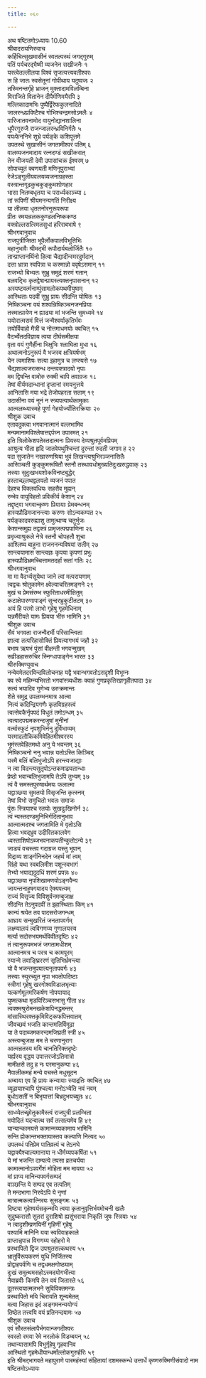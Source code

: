 ```yaml
---
title: ०६०

---
```

अथ षष्टितमोऽध्यायः 10.60  
श्रीबादरायणिरुवाच  
कर्हिचित्सुखमासीनं स्वतल्पस्थं जगद्गुरुम्  
पतिं पर्यचरद्भैष्मी व्यजनेन सखीजनैः १  
यस्त्वेतल्लीलया विश्वं सृजत्यत्त्यवतीश्वरः  
स हि जातः स्वसेतूनां गोपीथाय यदुष्वजः २  
तस्मिनन्तर्गृहे भ्राजन् मुक्तादामविलम्बिना  
विराजिते वितानेन दीपैर्मणिमयैरपि ३  
मल्लिकादामभिः पुष्पैर्द्विरेफकुलनादिते  
जालरन्ध्रप्रविष्टैश्च गोभिश्चन्द्रमसोऽमलैः ४  
पारिजातवनामोद वायुनोद्यानशालिना  
धूपैरगुरुजै राजन्जालरन्ध्रविनिर्गतैः ५  
पयःफेननिभे शुभ्रे पर्यङ्के कशिपूत्तमे  
उपतस्थे सुखासीनं जगतामीश्वरं पतिम् ६  
वालव्यजनमादाय रत्नदण्डं सखीकरात्  
तेन वीजयती देवी उपासांचक्र ईश्वरम् ७  
सोपाच्युतं क्वणयती मणिनूपुराभ्यां  
रेजेऽङ्गुलीयवलयव्यजनाग्रहस्ता  
वस्त्रान्तगूढकुचकुङ्कुमशोणहार  
भासा नितम्बधृतया च परार्ध्यकाञ्च्या ८  
तां रूपिणीं श्रीयमनन्यगतिं निरीक्ष्य  
या लीलया धृततनोरनुरूपरूपा  
प्रीतः स्मयन्नलककुण्डलनिष्ककण्ठ  
वक्त्रोल्लसत्स्मितसुधां हरिराबभाषे ९  
श्रीभगवानुवाच  
राजपुत्रीप्सिता भूपैर्लोकपालविभूतिभिः  
महानुभावैः श्रीमद्भी रूपौदार्यबलोर्जितैः १०  
तान्प्राप्तानर्थिनो हित्वा चैद्यादीन्स्मरदुर्मदान्  
दत्ता भ्रात्रा स्वपित्रा च कस्मान्नो ववृषेऽसमान् ११  
राजभ्यो बिभ्यतः सुभ्रु समुद्रं शरणं गतान्  
बलवद्भिः कृतद्वेषान्प्रायस्त्यक्तनृपासनान् १२  
अस्पष्टवर्त्मनाम्पुंसामलोकपथमीयुषाम्  
आस्थिताः पदवीं सुभ्रु प्रायः सीदन्ति योषितः १३  
निष्किञ्चना वयं शश्वन्निष्किञ्चनजनप्रियाः  
तस्मात्प्रायेण न ह्याढ्या मां भजन्ति सुमध्यमे १४  
ययोरात्मसमं वित्तं जन्मैश्वर्याकृतिर्भवः  
तयोर्विवाहो मैत्री च नोत्तमाधमयोः क्वचित् १५  
वैदर्भ्येतदविज्ञाय त्वया दीर्घसमीक्षया  
वृता वयं गुणैर्हीना भिक्षुभिः श्लाघिता मुधा १६  
अथात्मनोऽनुरूपं वै भजस्व क्षत्रियर्षभम्  
येन त्वमाशिषः सत्या इहामुत्र च लप्स्यसे १७  
चैद्यशाल्वजरासन्ध दन्तवक्त्रादयो नृपाः  
मम द्विषन्ति वामोरु रुक्मी चापि तवाग्रजः १८  
तेषां वीर्यमदान्धानां दृप्तानां स्मयनुत्तये  
आनितासि मया भद्रे तेजोपहरता सताम् १९  
उदासीना वयं नूनं न स्त्र्यपत्यार्थकामुकाः  
आत्मलब्ध्यास्महे पूर्णा गेहयोर्ज्योतिरक्रियाः २०  
श्रीशुक उवाच  
एतावदुक्त्वा भगवानात्मानं वल्लभामिव  
मन्यमानामविश्लेषात्तद्दर्पघ्न उपारमत् २१  
इति त्रिलोकेशपतेस्तदात्मनः प्रियस्य देव्यश्रुतपूर्वमप्रियम्  
आश्रुत्य भीता हृदि जातवेपथुश्चिन्तां दुरन्तां रुदती जगाम ह २२  
पदा सुजातेन नखारुणश्रिया भुवं लिखन्त्यश्रुभिरञ्जनासितैः  
आसिञ्चती कुङ्कुमरूषितौ स्तनौ तस्थावधोमुख्यतिदुःखरुद्धवाक् २३  
तस्याः सुदुःखभयशोकविनष्टबुद्धेर्  
हस्ताच्छ्लथद्वलयतो व्यजनं पपात  
देहश्च विक्लवधियः सहसैव मुह्यन्  
रम्भेव वायुविहतो प्रविकीर्य केशान् २४  
तद्दृष्ट्वा भगवान्कृष्णः प्रियायाः प्रेमबन्धनम्  
हास्यप्रौढिमजानन्त्याः करुणः सोऽन्वकम्पत २५  
पर्यङ्कादवरुह्याशु तामुत्थाप्य चतुर्भुजः  
केशान्समुह्य तद्वक्त्रं प्रामृजत्पद्मपाणिना २६  
प्रमृज्याश्रुकले नेत्रे स्तनौ चोपहतौ शुचा  
आश्लिष्य बाहुना राजननन्यविषयां सतीम् २७  
सान्त्वयामास सान्त्वज्ञः कृपया कृपणां प्रभुः  
हास्यप्रौढिभ्रमच्चित्तामतदर्हां सतां गतिः २८  
श्रीभगवानुवाच  
मा मा वैदर्भ्यसूयेथा जाने त्वां मत्परायणाम्  
त्वद्वचः श्रोतुकामेन क्ष्वेल्याचरितमङ्गने २९  
मुखं च प्रेमसंरम्भ स्फुरिताधरमीक्षितुम्  
कटाक्षेपारुणापाङ्गं सुन्दरभ्रुकुटीतटम् ३०  
अयं हि परमो लाभो गृहेषु गृहमेधिनाम्  
यन्नर्मैरीयते यामः प्रियया भीरु भामिनि ३१  
श्रीशुक उवाच  
सैवं भगवता राजन्वैदर्भी परिसान्त्विता  
ज्ञात्वा तत्परिहासोक्तिं प्रियत्यागभयं जहौ ३२  
बभाष ऋषभं पुंसां वीक्षन्ती भगवन्मुखम्  
सव्रीडहासरुचिर स्निग्धापाङ्गेन भारत ३३  
श्रीरुक्मिण्युवाच  
नन्वेवमेतदरविन्दविलोचनाह यद्वै भवान्भगवतोऽसदृशी विभूम्नः  
क्व स्वे महिम्न्यभिरतो भगवांस्त्र्यधीशः क्वाहं गुणप्रकृतिरज्ञगृहीतपादा ३४  
सत्यं भयादिव गुणेभ्य उरुक्रमान्तः  
शेते समुद्र उपलम्भनमात्र आत्मा  
नित्यं कदिन्द्रियगणैः कृतविग्रहस्त्वं  
त्वत्सेवकैर्नृपपदं विधुतं तमोऽन्धम् ३५  
त्वत्पादपद्ममकरन्दजुषां मुनीनां  
वर्त्मास्फुटं नृपशुभिर्ननु दुर्विभाव्यम्  
यस्मादलौकिकमिवेहितमीश्वरस्य  
भूमंस्तवेहितमथो अनु ये भवन्तम् ३६  
निष्किञ्चनो ननु भवान्न यतोऽस्ति किञ्चिद्  
यस्मै बलिं बलिभुजोऽपि हरन्त्यजाद्याः  
न त्वा विदन्त्यसुतृपोऽन्तकमाढ्यतान्धाः  
प्रेष्ठो भवान्बलिभुजामपि तेऽपि तुभ्यम् ३७  
त्वं वै समस्तपुरुषार्थमयः फलात्मा  
यद्वाञ्छया सुमतयो विसृजन्ति कृत्स्नम्  
तेषां विभो समुचितो भवतः समाजः  
पुंसः स्त्रियाश्च रतयोः सुखदुःखिनोर्न ३८  
त्वं न्यस्तदण्डमुनिभिर्गदितानुभाव  
आत्मात्मदश्च जगतामिति मे वृतोऽसि  
हित्वा भवद्भ्रुव उदीरितकालवेग  
ध्वस्ताशिषोऽब्जभवनाकपतीन्कुतोऽन्ये ३९  
जाड्यं वचस्तव गदाग्रज यस्तु भूपान्  
विद्राव्य शार्ङ्गनिनदेन जहर्थ मां त्वम्  
सिंहो यथा स्वबलिमीश पशून्स्वभागं  
तेभ्यो भयाद्यदुदधिं शरणं प्रपन्नः ४०  
यद्वाञ्छया नृपशिखामणयोऽङ्गवैन्य  
जायन्तनाहुषगयादय ऐक्यपत्यम्  
राज्यं विसृज्य विविशुर्वनमम्बुजाक्ष  
सीदन्ति तेऽनुपदवीं त इहास्थिताः किम् ४१  
कान्यं श्रयेत तव पादसरोजगन्धम्  
आघ्राय सन्मुखरितं जनतापवर्गम्  
लक्ष्म्यालयं त्वविगणय्य गुणालयस्य  
मर्त्या सदोरुभयमर्थविवीतदृष्टिः ४२  
तं त्वानुरूपमभजं जगतामधीशम्  
आत्मानमत्र च परत्र च कामपूरम्  
स्यान्मे तवाङ्घ्रिररणं सृतिभिर्भ्रमन्त्या  
यो वै भजन्तमुपयात्यनृतापवर्गः ४३  
तस्याः स्युरच्युत नृपा भवतोपदिष्टाः  
स्त्रीणां गृहेषु खरगोश्वविडालभृत्याः  
यत्कर्णमूलमरिकर्षण नोपयायाद्  
युष्मत्कथा मृडविरिञ्चसभासु गीता ४४  
त्वक्श्मश्रुरोमनखकेशपिनद्धमन्तर्  
मांसास्थिरक्तकृमिविट्कफपित्तवातम्  
जीवच्छवं भजति कान्तमतिर्विमूढा  
या ते पदाब्जमकरन्दमजिघ्रती स्त्री ४५  
अस्त्वम्बुजाक्ष मम ते चरणानुराग  
आत्मन्रतस्य मयि चानतिरिक्तदृष्टेः  
यर्ह्यस्य वृद्धय उपात्तरजोऽतिमात्रो  
मामीक्षसे तदु ह नः परमानुकम्पा ४६  
नैवालीकमहं मन्ये वचस्ते मधुसूदन  
अम्बाया एव हि प्रायः कन्यायाः स्याद्रतिः क्वचित् ४७  
व्यूढायाश्चापि पुंश्चल्या मनोऽभ्येति नवं नवम्  
बुधोऽसतीं न बिभृयात्तां बिभ्रदुभयच्युतः ४८  
श्रीभगवानुवाच  
साध्व्येतच्छ्रोतुकामैस्त्वं राजपुत्री प्रलम्भिता  
मयोदितं यदन्वात्थ सर्वं तत्सत्यमेव हि ४९  
यान्यान्कामयसे कामान्मय्यकामाय भामिनि  
सन्ति ह्येकान्तभक्तायास्तव कल्याणि नित्यद ५०  
उपलब्धं पतिप्रेम पातिव्रत्यं च तेऽनघे  
यद्वाक्यैश्चाल्यमानाया न धीर्मय्यपकर्षिता ५१  
ये मां भजन्ति दाम्पत्ये तपसा व्रतचर्यया  
कामात्मानोऽपवर्गेशं मोहिता मम मायया ५२  
मां प्राप्य मानिन्यपवर्गसम्पदं  
वाञ्छन्ति ये सम्पद एव तत्पतिम्  
ते मन्दभागा निरयेऽपि ये नृणां  
मात्रात्मकत्वात्निरयः सुसङ्गमः ५३  
दिष्ट्या गृहेश्वर्यसकृन्मयि त्वया कृतानुवृत्तिर्भवमोचनी खलैः  
सुदुष्करासौ सुतरां दुराशिषो ह्यसुंभराया निकृतिं जुषः स्त्रियाः ५४  
न त्वादृशीम्प्रणयिनीं गृहिणीं गृहेषु  
पश्यामि मानिनि यया स्वविवाहकाले  
प्राप्तान्नृपान्न विगणय्य रहोहरो मे  
प्रस्थापितो द्विज उपश्रुतसत्कथस्य ५५  
भ्रातुर्विरूपकरणं युधि निर्जितस्य  
प्रोद्वाहपर्वणि च तद्वधमक्षगोष्ठ्याम्  
दुःखं समुत्थमसहोऽस्मदयोगभीत्या  
नैवाब्रवीः किमपि तेन वयं जितास्ते ५६  
दूतस्त्वयात्मलभने सुविविक्तमन्त्रः  
प्रस्थापितो मयि चिरायति शून्यमेतत्  
मत्वा जिहास इदं अङ्गमनन्ययोग्यं  
तिष्ठेत तत्त्वयि वयं प्रतिनन्दयामः ५७  
श्रीशुक उवाच  
एवं सौरतसंलापैर्भगवान्जगदीश्वरः  
स्वरतो रमया रेमे नरलोकं विडम्बयन् ५८  
तथान्यासामपि विभुर्गृहेषु गृहवानिव  
आस्थितो गृहमेधीयान्धर्मांल्लोकगुरुर्हरिः ५९  
इति श्रीमद्भागवते महापुराणे पारमहंस्यां संहितायां दशमस्कन्धे उत्तार्धे कृष्णरुक्मिणीसंवादो नाम षष्टितमोऽध्यायः
